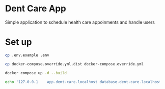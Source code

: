 # Dent Care App

Simple application to schedule health care appoinments and handle users

# Set up

```bash
cp .env.example .env

cp docker-compose.override.yml.dist docker-compose.override.yml

docker compose up -d --build

echo '127.0.0.1    app.dent-care.localhost database.dent-care.localhost'
```
